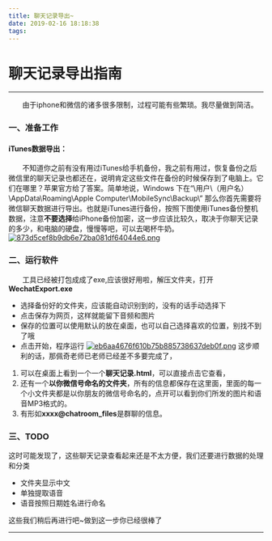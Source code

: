 ```yaml
---
title: 聊天记录导出~
date: 2019-02-16 18:18:38
tags:
---
```

# 聊天记录导出指南
***

&#160; &#160; &#160; &#160;由于iphone和微信的诸多很多限制，过程可能有些繁琐。我尽量做到简洁。


### 一、准备工作
#### iTunes数据导出：
&#160; &#160; &#160; &#160;不知道你之前有没有用过iTunes给手机备份，我之前有用过，恢复备份之后微信里的聊天记录也都还在，说明肯定这些文件在备份的时候保存到了电脑上。它们在哪里？苹果官方给了答案。简单地说，Windows 下在“\用户\（用户名）\AppData\Roaming\Apple Computer\MobileSync\Backup\”
那么你首先需要将微信聊天数据进行导出。也就是iTunes进行备份，按照下图使用iTunes备份整机数据，注意**不要选择**给iPhone备份加密，这一步应该比较久，取决于你聊天记录的多少，和电脑的硬盘，慢慢等吧，可以去喝杯牛奶。
[![873d5cef8b9db6e72ba081df64044e6.png](https://i.loli.net/2019/02/16/5c67ea580fc5f.png)](https://i.loli.net/2019/02/16/5c67ea580fc5f.png)
### 二、运行软件
&#160; &#160; &#160; &#160;工具已经被打包成成了exe,应该很好用啦，解压文件夹，打开**WechatExport.exe**
* 选择备份好的文件夹，应该能自动识别到的，没有的话手动选择下
* 点击保存为网页，这样就能留下音频和图片
* 保存的位置可以使用默认的放在桌面，也可以自己选择喜欢的位置，别找不到了哦
* 点击开始，程序运行
[![eb6aa4676f610b75b885738637deb0f.png](https://i.loli.net/2019/02/16/5c67ecc6be4c8.png)](https://i.loli.net/2019/02/16/5c67ecc6be4c8.png)
这步顺利的话，那佩奇老师已老师已经差不多要完成了，
1. 可以在桌面上看到一个一个**聊天记录.html**，可以直接点击它查看，
2. 还有一个**以你微信号命名的文件夹**，所有的信息都保存在这里面，里面的每一个小文件夹都是以你朋友的微信号命名的，点开可以看到你们所发的图片和语音MP3格式的。
3. 有形如**xxxx@chatroom_files**是群聊的信息。
### 三、TODO

这时可能发现了，这些聊天记录查看起来还是不太方便，我们还要进行数据的处理和分类
* 文件夹显示中文
* 单独提取语音
* 语音按照日期姓名进行命名

这些我们稍后再进行吧~做到这一步你已经很棒了

***
